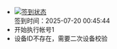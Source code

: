 - [![签到状态](https://github.com/womade/Cloud189-Actions/actions/workflows/main.yml/badge.svg?branch=main)](https://github.com/womade/Cloud189-Actions/actions/workflows/main.yml) <br> 签到时间：2025-07-20 00:45:44
- 开始执行帐号1
- 设备ID不存在，需要二次设备校验
